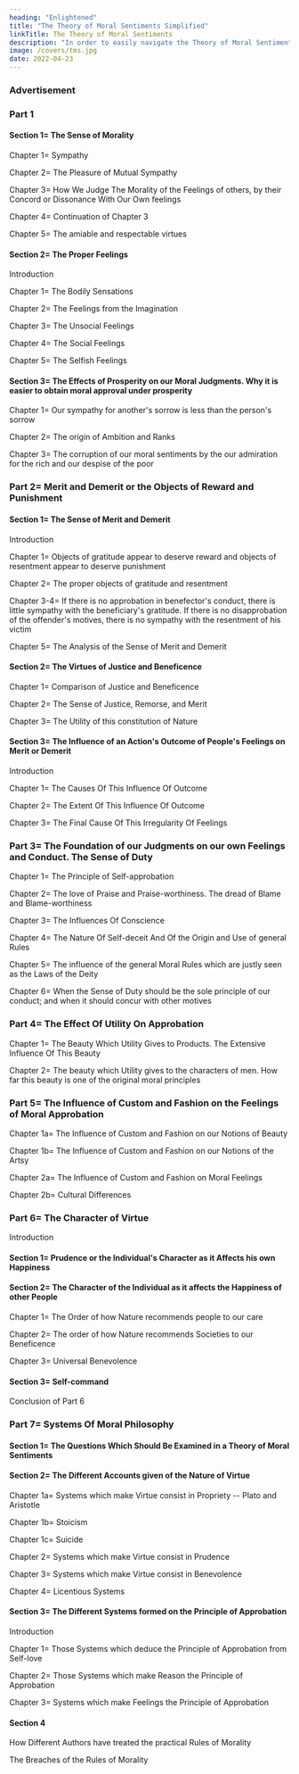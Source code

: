 ```yaml
---
heading: "Enlightened"
title: "The Theory of Moral Sentiments Simplified"
linkTitle: The Theory of Moral Sentiments
description: "In order to easily navigate the Theory of Moral Sentiments, we've simplified it according to bullet-style writing. This simplified version aims to guide decision-makers faced with moral dilemmas so that their decisions will more likely benefit society instead of causing harm. The main difference between our moral system from those of Kantianism, Objectivism, Utilitarianism, Christianity, Islam, etc. is that ours is based on feelings, as stated by David Hume"
image: /covers/tms.jpg
date: 2022-04-23
---
```



<!-- Positive laws = impositions and thou shall.. -->

<!-- Pantrynomics is based on David Hume'sScience of Man, which we compile into The Metaphysics of Things as a complement to the current sciences.
If Science were the wings of an aircraft, then the Metaphysics of Things would be its engine, just as the Supreme Entity is the driving force of everything. An aircraft with only wings without an engine can glide only a short distance. But an aircraft without wings but with only a very powerful engine, as a rocket, can reach the stars. For this reason, we use the enlightened metaphysics (not the vulgar one) to overhaul the current sciences and systems in place, in the same way that a World War I biplane is overhauled into a modern stealth fighter to increase its utility= 

We overhaulEconomics of Samuelson into Pantrynomics of Adam Smith, by using Smith's effort theory of value, undoing the errors of Mercantilism, to prevent economic crises, poverty, and inequality
We overhaul Physics intoSuperphysics, by regarding electrons as positively charged and protons as negatively charged, undoing theerror of Benjamin Franklin in order to lay the foundation for anti-gravity as done by levitating yogis, and faster-than-light-travel as done by UFOs
We overhaulReligious morality into adharmic morality, by using Smith'simpartial spectator implemented through animpartial artificial intelligence
Smith's moral system implements the design of the invisble hand of Jupiter, and is the foundation of his proposed economic system which spreads prosperity and happiness for all entities, even plants and animals. For this reason, hisTheory of Moral Sentiments has been simplified to be easier to understand.

This outline aims to guide decision-makers faced with moral dilemmas so that their decisions will more likely benefit society instead of causing harm. The main difference between our moral system from those of Kantianism, Objectivism, Utilitarianism, Christianity, Islam, etc. is that ours is based onfeelings as stated by David Hume. Our focus is to establish the correct understanding of our own feelings, through an impartial spectator as stated by Adam Smith and Eastern philosophy, so that the reasoning or logic that springs from it will be moral, or have a good effect on everyone and everything.

This is also available as an ebook -->

### Advertisement

### Part 1

#### Section 1=  The Sense of Morality

Chapter 1=  Sympathy

Chapter 2=  The Pleasure of Mutual Sympathy

Chapter 3=  How We Judge The Morality of the Feelings of others, by their Concord or Dissonance With Our Own feelings

Chapter 4=  Continuation of Chapter 3

Chapter 5=  The amiable and respectable virtues

####  Section 2=  The Proper Feelings

Introduction

Chapter 1=  The Bodily Sensations

Chapter 2=  The Feelings from the Imagination

Chapter 3=  The Unsocial Feelings

Chapter 4=  The Social Feelings

Chapter 5=  The Selfish Feelings

#### Section 3=  The Effects of Prosperity on our Moral Judgments. Why it is easier to obtain moral approval under prosperity

Chapter 1=  Our sympathy for another's sorrow is less than the person's sorrow

Chapter 2=  The origin of Ambition and Ranks

Chapter 3=  The corruption of our moral sentiments by the our admiration for the rich and our despise of the poor

### Part 2=  Merit and Demerit or the Objects of Reward and Punishment

#### Section 1=  The Sense of Merit and Demerit

Introduction

Chapter 1=  Objects of gratitude appear to deserve reward and objects of resentment appear to deserve punishment

Chapter 2=  The proper objects of gratitude and resentment

Chapter 3-4=  If there is no approbation in benefector's conduct, there is little sympathy with the beneficiary's gratitude. If there is no disapprobation of the offender's motives, there is no sympathy with the resentment of his victim

Chapter 5=  The Analysis of the Sense of Merit and Demerit

#### Section 2=  The Virtues of Justice and Beneficence

Chapter 1=  Comparison of Justice and Beneficence

Chapter 2=  The Sense of Justice, Remorse, and Merit

Chapter 3=  The Utility of this constitution of Nature

#### Section 3=  The Influence of an Action's Outcome of People's Feelings on Merit or Demerit

Introduction

Chapter 1=  The Causes Of This Influence Of Outcome

Chapter 2=  The Extent Of This Influence Of Outcome

Chapter 3=  The Final Cause Of This Irregularity Of Feelings

### Part 3=  The Foundation of our Judgments on our own Feelings and Conduct. The Sense of Duty

Chapter 1=  The Principle of Self-approbation

Chapter 2=  The love of Praise and Praise-worthiness. The dread of Blame and Blame-worthiness

Chapter 3=  The Influences Of Conscience

Chapter 4=  The Nature Of Self-deceit And Of the Origin and Use of general Rules

Chapter 5=  The influence of the general Moral Rules which are justly seen as the Laws of the Deity

Chapter 6=  When the Sense of Duty should be the sole principle of our conduct; and when it should concur with other motives


### Part 4=  The Effect Of Utility On Approbation

Chapter 1=  The Beauty Which Utility Gives to Products. The Extensive Influence Of This Beauty

Chapter 2=  The beauty which Utility gives to the characters of men. How far this beauty is one of the original moral principles

### Part 5=  The Influence of Custom and Fashion on the Feelings of Moral Approbation

Chapter 1a=  The Influence of Custom and Fashion on our Notions of Beauty

Chapter 1b=  The Influence of Custom and Fashion on our Notions of the Artsy

Chapter 2a=  The Influence of Custom and Fashion on Moral Feelings

Chapter 2b=  Cultural Differences


### Part 6=  The Character of Virtue

Introduction

#### Section 1=  Prudence or the Individual's Character as it Affects his own Happiness

#### Section 2=  The Character of the Individual as it affects the Happiness of other People

Chapter 1=  The Order of how Nature recommends people to our care

Chapter 2=  The order of how Nature recommends Societies to our Beneficence

Chapter 3=  Universal Benevolence

#### Section 3=  Self-command

Conclusion of Part 6


### Part 7=  Systems Of Moral Philosophy

#### Section 1=  The Questions Which Should Be Examined in a Theory of Moral Sentiments

#### Section 2=  The Different Accounts given of the Nature of Virtue

Chapter 1a=  Systems which make Virtue consist in Propriety -- Plato and Aristotle

Chapter 1b=  Stoicism

Chapter 1c=  Suicide

Chapter 2=  Systems which make Virtue consist in Prudence

Chapter 3=  Systems which make Virtue consist in Benevolence

Chapter 4=  Licentious Systems

#### Section 3=  The Different Systems formed on the Principle of Approbation

Introduction

Chapter 1=  Those Systems which deduce the Principle of Approbation from Self-love

Chapter 2=  Those Systems which make Reason the Principle of Approbation

Chapter 3=  Systems which make Feelings the Principle of Approbation

#### Section 4

How Different Authors have treated the practical Rules of Morality

The Breaches of the Rules of Morality
